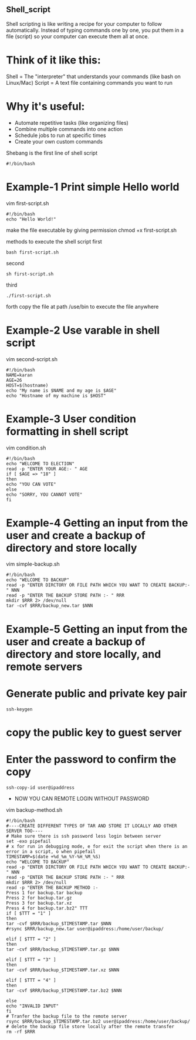 ## Shell_script
  Shell scripting is like writing a recipe for your computer to follow automatically. Instead of typing commands one by one, you put them in a file (script) so your computer can execute them all at once.
# Think of it like this:
  Shell = The "interpreter" that understands your commands (like bash on Linux/Mac)
  Script = A text file containing commands you want to run
# Why it's useful:
  - Automate repetitive tasks (like organizing files)
  - Combine multiple commands into one action
  - Schedule jobs to run at specific times
  - Create your own custom commands

Shebang is the first line of shell script 
```
#!/bin/bash
```
# Example-1 Print simple Hello world 
vim first-script.sh
```
#!/bin/bash
echo "Hello World!"
```
make the file executable by giving permission 
chmod +x first-script.sh

methods to execute the shell script 
first
```
bash first-script.sh
```
second
```
sh first-script.sh
```
third
```
./first-script.sh
```
forth
copy the file at path /use/bin to execute the file anywhere

# Example-2 Use varable in shell script
vim second-script.sh
```
#!/bin/bash
NAME=karan
AGE=26
HOST=$(hostname)
echo "My name is $NAME and my age is $AGE"
echo "Hostname of my machine is $HOST"
```
# Example-3 User condition formatting in shell script
vim condition.sh
```
#!/bin/bash
echo "WELCOME TO ELECTION"
read -p "ENTER YOUR AGE:- " AGE
if [ $AGE => "18" ]
then
echo "YOU CAN VOTE"
else
echo "SORRY, YOU CANNOT VOTE"
fi
```

# Example-4 Getting an input from the user and create a backup of directory and store locally
vim simple-backup.sh
```
#!/bin/bash
echo "WELCOME TO BACKUP"
read -p "ENTER DIRCTORY OR FILE PATH WHICH YOU WANT TO CREATE BACKUP:- " NNN
read -p "ENTER THE BACKUP STORE PATH :- " RRR
mkdir $RRR 2> /dev/null
tar -cvf $RRR/backup_new.tar $NNN
```

# Example-5 Getting an input from the user and create a backup of directory and store locally, and remote servers
# Generate public and private key pair
```
ssh-keygen
```
# copy the public key to guest server
# Enter the password to confirm the copy
```
ssh-copy-id user@ipaddress
```
- NOW YOU CAN REMOTE LOGIN WITHOUT PASSWORD 

vim backup-method.sh
```
#!/bin/bash
#----CREATE DIFFERENT TYPES OF TAR AND STORE IT LOCALLY AND OTHER SERVER TOO----
# Make sure there is ssh password less login between server
set -exo pipefail
# x for run in debugging mode, e for exit the script when there is an error in a script, o when pipefail
TIMESTAMP=$(date +%d_%m_%Y-%H_%M_%S)
echo "WELCOME TO BACKUP"
read -p "ENTER DIRCTORY OR FILE PATH WHICH YOU WANT TO CREATE BACKUP:- " NNN
read -p "ENTER THE BACKUP STORE PATH :- " RRR
mkdir $RRR 2> /dev/null
read -p "ENTER THE BACKUP METHOD :-
Press 1 for backup.tar backup
Press 2 for backup.tar.gz
Press 3 for backup.tar.xz
Press 4 for backup.tar.bz2" TTT
if [ $TTT = "1" ]
then
tar -cvf $RRR/backup_$TIMESTAMP.tar $NNN
#rsync $RRR/backup_new.tar user@ipaddress:/home/user/backup/

elif [ $TTT = "2" ]
then
tar -cvf $RRR/backup_$TIMESTAMP.tar.gz $NNN

elif [ $TTT = "3" ]
then
tar -cvf $RRR/backup_$TIMESTAMP.tar.xz $NNN

elif [ $TTT = "4" ]
then
tar -cvf $RRR/backup_$TIMESTAMP.tar.bz2 $NNN

else
echo "INVALID INPUT"
fi
# Tranfer the backup file to the remote server
rsync $RRR/backup_$TIMESTAMP.tar.bz2 user@ipaddress:/home/user/backup/
# delete the backup file store locally after the remote transfer
rm -rf $RRR
```

